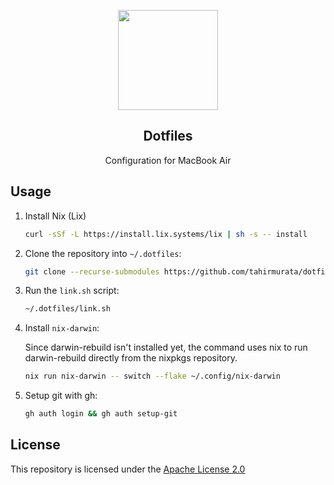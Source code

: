 <p align="center">
    <img src="https://1.gravatar.com/avatar/a9a8386448882291bd0082d2de054a9fa49a81f00c1c53917a675906e56737ff?size=512" width="160" />
    <h2 align="center">Dotfiles</h2>
</p>

<p align="center">Configuration for MacBook Air</p>

## Usage
1. Install Nix (Lix)

    ```sh
    curl -sSf -L https://install.lix.systems/lix | sh -s -- install
    ```
2. Clone the repository into `~/.dotfiles`:

    ```sh
    git clone --recurse-submodules https://github.com/tahirmurata/dotfiles.git ~/.dotfiles
    ```
3. Run the `link.sh` script:

    ```sh
    ~/.dotfiles/link.sh
    ```
4. Install `nix-darwin`:

    Since darwin-rebuild isn't installed yet, the command uses nix to run darwin-rebuild directly from the nixpkgs repository.

    ```sh
    nix run nix-darwin -- switch --flake ~/.config/nix-darwin
    ```
5. Setup git with gh:

    ```sh
    gh auth login && gh auth setup-git
    ```

## License
This repository is licensed under the [Apache License 2.0](LICENSE)
